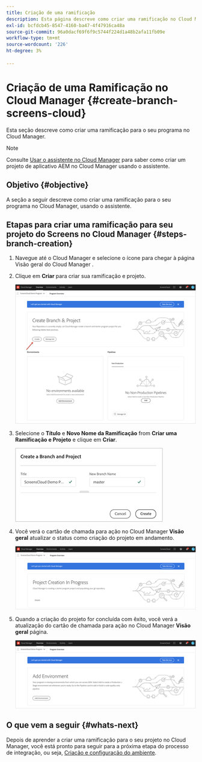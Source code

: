 ```yaml
---
title: Criação de uma ramificação
description: Esta página descreve como criar uma ramificação no Cloud Manager para Screens as a Cloud Service.
exl-id: bcfdcb45-8547-4160-ba47-4f47916ca48a
source-git-commit: 96a0dacf69f6f9c5744f224d1a48b2afa11fb09e
workflow-type: tm+mt
source-wordcount: '226'
ht-degree: 3%

---
```


# Criação de uma Ramificação no Cloud Manager {#create-branch-screens-cloud}

Esta seção descreve como criar uma ramificação para o seu programa no Cloud Manager.

>[!NOTE]
>Consulte [Usar o assistente no Cloud Manager](https://experienceleague.adobe.com/docs/experience-manager-cloud-service/onboarding/getting-access/create-application-project/using-the-wizard.html?lang=en) para saber como criar um projeto de aplicativo AEM no Cloud Manager usando o assistente.

## Objetivo {#objective}

A seção a seguir descreve como criar uma ramificação para o seu programa no Cloud Manager, usando o assistente.

## Etapas para criar uma ramificação para seu projeto do Screens no Cloud Manager {#steps-branch-creation}

1. Navegue até o Cloud Manager e selecione o ícone para chegar à página Visão geral do Cloud Manager .

1. Clique em **Criar** para criar sua ramificação e projeto.

   ![imagem](/help/screens-cloud/assets/onboarding/create-branch1.png)

1. Selecione o **Título** e **Novo Nome da Ramificação** from **Criar uma Ramificação e Projeto** e clique em **Criar**.

   ![imagem](/help/screens-cloud/assets/onboarding/create-branch2.png)

1. Você verá o cartão de chamada para ação no Cloud Manager **Visão geral** atualizar o status como criação do projeto em andamento.

   ![imagem](/help/screens-cloud/assets/onboarding/create-branch3.png)

1. Quando a criação do projeto for concluída com êxito, você verá a atualização do cartão de chamada para ação no Cloud Manager **Visão geral** página.

   ![imagem](/help/screens-cloud/assets/onboarding/create-branch4.png)

## O que vem a seguir {#whats-next}

Depois de aprender a criar uma ramificação para o seu projeto no Cloud Manager, você está pronto para seguir para a próxima etapa do processo de integração, ou seja, [Criação e configuração do ambiente](/help/screens-cloud/onboarding-screens-cloud/creating-an-environment.md).
